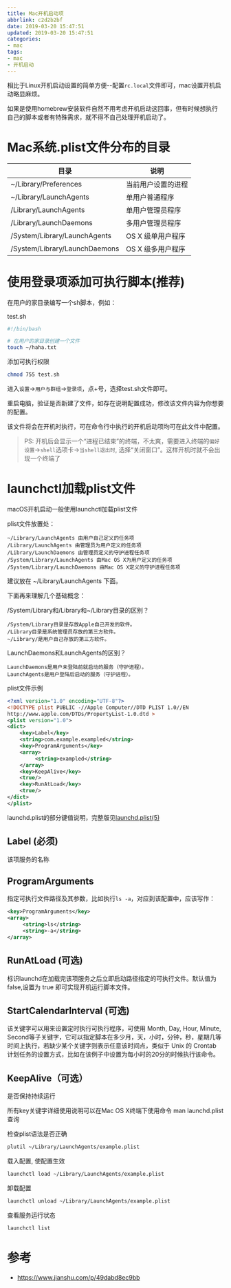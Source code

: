 ```yaml
---
title: Mac开机启动项
abbrlink: c2d2b2bf
date: 2019-03-20 15:47:51
updated: 2019-03-20 15:47:51
categories:
- mac
tags:
- mac
- 开机启动
---
```


相比于Linux开机启动设置的简单方便--配置`rc.local`文件即可，mac设置开机启动略显麻烦。

如果是使用homebrew安装软件自然不用考虑开机启动这回事，但有时候想执行自己的脚本或者有特殊需求，就不得不自己处理开机启动了。

# Mac系统.plist文件分布的目录

| 目录                          | 说明               |
| ----------------------------- | ------------------ |
| ~/Library/Preferences         | 当前用户设置的进程 |
| ~/Library/LaunchAgents        | 单用户普通程序     |
| /Library/LaunchAgents         | 单用户管理员程序   |
| /Library/LaunchDaemons        | 多用户管理员程序   |
| /System/Library/LaunchAgents  | OS X 级单用户程序  |
| /System/Library/LaunchDaemons | OS X 级多用户程序  |

<!--more-->

# 使用登录项添加可执行脚本(推荐)

在用户的家目录编写一个sh脚本，例如：

test.sh

```bash
#!/bin/bash

# 在用户的家目录创建一个文件
touch ~/haha.txt
```

添加可执行权限

```bash
chmod 755 test.sh
```

进入`设置`->`用户与群组`->`登录项`，点+号，选择test.sh文件即可。

重启电脑，验证是否新建了文件，如存在说明配置成功，修改该文件内容为你想要的配置。

该文件将会在开机时执行，可在命令行中执行的开机启动项均可在此文件中配置。

> PS: 开机后会显示一个“进程已结束”的终端，不太爽，需要进入终端的`偏好设置`->`shell`选项卡->`当shell退出时`, 选择“关闭窗口”。这样开机时就不会出现一个终端了

# launchctl加载plist文件

macOS开机启动一般使用launchctl加载plist文件

plist文件放置处：

```
~/Library/LaunchAgents 由用户自己定义的任务项
/Library/LaunchAgents 由管理员为用户定义的任务项
/Library/LaunchDaemons 由管理员定义的守护进程任务项
/System/Library/LaunchAgents 由Mac OS X为用户定义的任务项
/System/Library/LaunchDaemons 由Mac OS X定义的守护进程任务项
```

建议放在 ~/Library/LaunchAgents 下面。

下面再来理解几个基础概念：

/System/Library和/Library和~/Library目录的区别？

```
/System/Library目录是存放Apple自己开发的软件。
/Library目录是系统管理员存放的第三方软件。
~/Library/是用户自己存放的第三方软件。
```

LaunchDaemons和LaunchAgents的区别？

```
LaunchDaemons是用户未登陆前就启动的服务（守护进程）。
LaunchAgents是用户登陆后启动的服务（守护进程）。
```

plist文件示例

```xml
<?xml version="1.0" encoding="UTF-8"?>
<!DOCTYPE plist PUBLIC -//Apple Computer//DTD PLIST 1.0//EN
http://www.apple.com/DTDs/PropertyList-1.0.dtd >
<plist version="1.0">
<dict>
    <key>Label</key>
    <string>com.example.exampled</string>
    <key>ProgramArguments</key>
    <array>
         <string>exampled</string>
    </array>
    <key>KeepAlive</key>
    <true/>
    <key>RunAtLoad</key>
    <true/>
</dict>
</plist>
```

launchd.plist的部分键值说明，完整版见[launchd.plist(5)](https://link.jianshu.com?t=https://developer.apple.com/legacy/library/documentation/Darwin/Reference/ManPages/man5/launchd.plist.5.html#//apple_ref/doc/man/5/launchd.plist)

## Label (必须)

该项服务的名称

## ProgramArguments

指定可执行文件路径及其参数，比如执行`ls -a`，对应到该配置中，应该写作：

```xml
<key>ProgramArguments</key>
<array>
     <string>ls</string>         
     <string>-a</string>
</array>
```

## RunAtLoad (可选)

标识launchd在加载完该项服务之后立即启动路径指定的可执行文件。默认值为 false,设置为 true 即可实现开机运行脚本文件。

## StartCalendarInterval (可选)

该关键字可以用来设置定时执行可执行程序，可使用 Month, Day, Hour, Minute, Second等子关键字，它可以指定脚本在多少月，天，小时，分钟，秒，星期几等时间上执行，若缺少某个关键字则表示任意该时间点，类似于 Unix 的 Crontab 计划任务的设置方式，比如在该例子中设置为每小时的20分的时候执行该命令。

## KeepAlive（可选）

是否保持持续运行

所有key关键字详细使用说明可以在Mac OS X终端下使用命令 man launchd.plist 查询

检查plist语法是否正确

```bash
plutil ~/Library/LaunchAgents/example.plist
```

载入配置, 使配置生效

```bash
launchctl load ~/Library/LaunchAgents/example.plist
```

卸载配置

```bash
launchctl unload ~/Library/LaunchAgents/example.plist
```

查看服务运行状态

```bash
launchctl list
```



# 参考

- <https://www.jianshu.com/p/49dabd8ec9bb>
